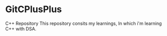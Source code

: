 # GitCPlusPlus
C++ Repository
This repository consits my learnings, In which i'm learning C++ with DSA.
